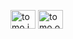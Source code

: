 


<p align="left">
<a href="https://fb.com/tomo.julianto" target="blank"><img align="center" src="https://raw.githubusercontent.com/rahuldkjain/github-profile-readme-generator/master/src/images/icons/Social/facebook.svg" alt="tomo.julianto" height="30" width="40" /></a>
<a href="https://instagram.com/tomo.op" target="blank"><img align="center" src="https://raw.githubusercontent.com/rahuldkjain/github-profile-readme-generator/master/src/images/icons/Social/instagram.svg" alt="tomo.op" height="30" width="40" /></a>
</p>
